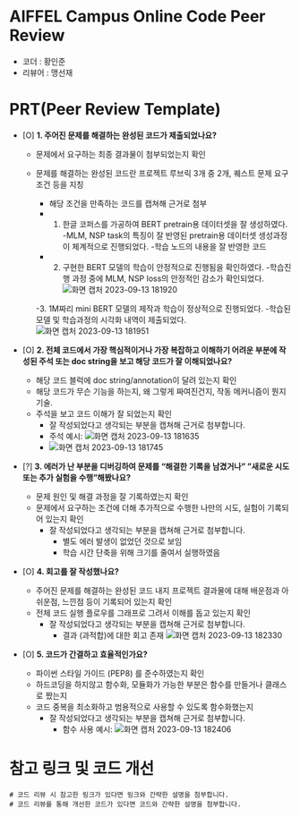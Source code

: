 # AIFFEL Campus Online Code Peer Review
- 코더 : 황인준
- 리뷰어 : 맹선재


# PRT(Peer Review Template)
- [O]  **1. 주어진 문제를 해결하는 완성된 코드가 제출되었나요?**
    - 문제에서 요구하는 최종 결과물이 첨부되었는지 확인
    - 문제를 해결하는 완성된 코드란 프로젝트 루브릭 3개 중 2개, 
      퀘스트 문제 요구조건 등을 지칭
        - 해당 조건을 만족하는 코드를 캡쳐해 근거로 첨부
        - 1. 한글 코퍼스를 가공하여 BERT pretrain용 데이터셋을 잘 생성하였다.
            -MLM, NSP task의 특징이 잘 반영된 pretrain용 데이터셋 생성과정이 체계적으로 진행되었다.
             -학습 노드의 내용을 잘 반영한 코드
        - 2. 구현한 BERT 모델의 학습이 안정적으로 진행됨을 확인하였다.
            -학습진행 과정 중에 MLM, NSP loss의 안정적인 감소가 확인되었다.
             ![화면 캡처 2023-09-13 181920](https://github.com/HwngInJn/aiffel_online_quest/assets/134067314/6b7d1d18-050b-4111-b1f2-7a5891540d97)

        -3. 1M짜리 mini BERT 모델의 제작과 학습이 정상적으로 진행되었다.
            -학습된 모델 및 학습과정의 시각화 내역이 제출되었다.
              ![화면 캡처 2023-09-13 181951](https://github.com/HwngInJn/aiffel_online_quest/assets/134067314/920610fd-7008-471b-b298-f977985bcd91)

- [O]  **2. 전체 코드에서 가장 핵심적이거나 가장 복잡하고 이해하기 어려운 부분에 작성된 
  주석 또는 doc string을 보고 해당 코드가 잘 이해되었나요?**
    - 해당 코드 블럭에 doc string/annotation이 달려 있는지 확인
    - 해당 코드가 무슨 기능을 하는지, 왜 그렇게 짜여진건지, 작동 메커니즘이 뭔지 기술.
    - 주석을 보고 코드 이해가 잘 되었는지 확인
        - 잘 작성되었다고 생각되는 부분을 캡쳐해 근거로 첨부합니다.
        - 주석 예시: ![화면 캡처 2023-09-13 181635](https://github.com/HwngInJn/aiffel_online_quest/assets/134067314/4ac27f37-6e00-40dc-935f-5a654da94f31)
        - ![화면 캡처 2023-09-13 181745](https://github.com/HwngInJn/aiffel_online_quest/assets/134067314/f1a1b46d-4f9e-49fe-8e6a-8b5699f2c6f9)

- [?]  **3. 에러가 난 부분을 디버깅하여 문제를 “해결한 기록을 남겼거나” 
  ”새로운 시도 또는 추가 실험을 수행”해봤나요?**
    - 문제 원인 및 해결 과정을 잘 기록하였는지 확인
    - 문제에서 요구하는 조건에 더해 추가적으로 수행한 나만의 시도, 
      실험이 기록되어 있는지 확인
        - 잘 작성되었다고 생각되는 부분을 캡쳐해 근거로 첨부합니다.
            - 별도 에러 발생이 없었던 것으로 보임
            - 학습 시간 단축을 위해 크기를 줄여서 실행하였음
  
- [O]  **4. 회고를 잘 작성했나요?**
    - 주어진 문제를 해결하는 완성된 코드 내지 프로젝트 결과물에 대해
    배운점과 아쉬운점, 느낀점 등이 기록되어 있는지 확인
    - 전체 코드 실행 플로우를 그래프로 그려서 이해를 돕고 있는지 확인
        - 잘 작성되었다고 생각되는 부분을 캡쳐해 근거로 첨부합니다.
          - 결과 (과적합)에 대한 회고 존재
        ![화면 캡처 2023-09-13 182330](https://github.com/HwngInJn/aiffel_online_quest/assets/134067314/be35285f-c7cf-40ae-b55b-a42c11289a83)

- [O]  **5. 코드가 간결하고 효율적인가요?**
    - 파이썬 스타일 가이드 (PEP8) 를 준수하였는지 확인
    - 하드코딩을 하지않고 함수화, 모듈화가 가능한 부분은 함수를 만들거나 클래스로 짰는지
    - 코드 중복을 최소화하고 범용적으로 사용할 수 있도록 함수화했는지
        - 잘 작성되었다고 생각되는 부분을 캡쳐해 근거로 첨부합니다.
          - 함수 사용 예시:
        ![화면 캡처 2023-09-13 182406](https://github.com/HwngInJn/aiffel_online_quest/assets/134067314/9551a59b-6bae-4cc7-89c9-0012a3ec167b)


# 참고 링크 및 코드 개선
```
# 코드 리뷰 시 참고한 링크가 있다면 링크와 간략한 설명을 첨부합니다.
# 코드 리뷰를 통해 개선한 코드가 있다면 코드와 간략한 설명을 첨부합니다.
```
